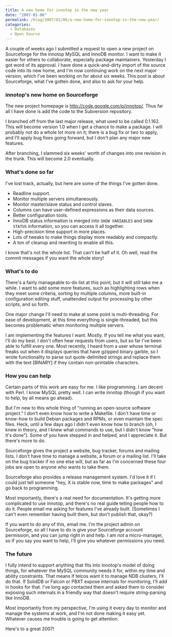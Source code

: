 ```yaml
---
title: A new home for innotop in the new year
date: "2007-01-06"
permalink: /blog/2007/01/06/a-new-home-for-innotop-in-the-new-year/
categories:
  - Databases
  - Open Source
---
```

A couple of weeks ago I submitted a request to open a new project on Sourceforge for the innotop MySQL and InnoDB monitor. I want to make it easier for others to collaborate, especially package maintainers. Yesterday I got word of its approval. I have done a quick-and-dirty import of the source code into its new home, and I'm now continuing work on the next major version, which I've been working on for about six weeks. This post is about Sourceforge, what I've gotten done, and also to ask for your help.

### innotop's new home on Sourceforge

The new project homepage is <http://code.google.com/p/innotop/>. Thus far all I have done is add the code to the Subversion repository.

I branched off from the last major release, what used to be called 0.1.162. This will become version 1.0 when I get a chance to make a package. I will probably not do a whole lot more on it; there is a bug fix or two to apply, and I'll apply bug fixes going forward, but I don't plan any major new features.

After branching, I slammed six weeks' worth of changes into one revision in the trunk. This will become 2.0 eventually.

### What's done so far

I've lost track, actually, but here are some of the things I've gotten done.

*   Readline support.
*   Monitor multiple servers simultaneously.
*   Monitor master/slave status and control slaves.
*   Columns can have user-defined expressions as their data sources.
*   Better configuration tools.
*   InnoDB status information is merged into `SHOW VARIABLES` and `SHOW STATUS` information, so you can access it all together.
*   High-precision time support in more places.
*   Lots of tweaks to make things display more readably and compactly.
*   A ton of cleanup and rewriting to enable all this.

I know that's not the whole list. That can't be half of it. Oh well, read the commit messages if you want the whole story!

### What's to do

There's a fairly manageable to-do list at this point, but it will still take me a while. I want to add some more features, such as highlighting rows when they meet some criteria, sorting by multiple columns, more built-in configuration editing stuff, unattended output for processing by other scripts, and so forth.

One major change I'll need to make at some point is multi-threading. For ease of development, at this time everything is single-threaded, but this becomes problematic when monitoring multiple servers.

I am implementing the features I want. Mostly. If you tell me what you want, I'll do my best. I don't often hear requests from users, but so far I've been able to fulfill every one. Most recently, I heard from a user whose terminal freaks out when it displays queries that have gzipped binary garble, so I wrote functionality to parse out quote-delimited strings and replace them with the text [BINARY] if they contain non-printable characters.

### How you can help

Certain parts of this work are easy for me. I like programming. I am decent with Perl. I know MySQL pretty well. I can write innotop (though if you want to help, by all means go ahead).

But I'm new to this whole thing of "running an open-source software project." I don't even know how to write a Makefile. I don't have time or know-how to build Debian packages and RPMs, or even maintain the spec files. Heck, until a few days ago I didn't even know how to branch (oh, I knew in theory, and I knew what commands to use, but I didn't know "how it's done"). Some of you have stepped in and helped, and I appreciate it. But there's more to do.

Sourceforge gives the project a website, bug tracker, forums and mailing lists. I don't have time to manage a website, a forum or a mailing list. I'll take on the bug tracker if no one else will, but as far as I'm concerned these four jobs are open to anyone who wants to take them.

Sourceforge also provides a release management system. I'd love it if I could just tell someone "hey, X is stable now, time to make packages" and go back to programming.

Most importantly, there's a real need for documentation. It's getting more complicated to use innotop, and there's no real guide telling people how to do it. People email me asking for features I've already built. (Sometimes I can't even remember having built them, but don't publish that, okay?)

If you want to do any of this, email me. I'm the project admin on Sourceforge, so all I have to do is give your Sourceforge account permission, and you can jump right in and help. I am *not* a micro-manager, so if you say you want to help, I'll give you whatever permissions you need.

### The future

I fully intend to support anything that fits into innotop's model of doing things, for whatever the MySQL community needs it for, within my time and ability constraints. That means if telcos want it to manage NDB clusters, I'll do that. If SolidDB or Falcon or PBXT expose internals for monitoring, I'll add in hooks for that. I've long ago contacted them and asked them to consider exposing such internals in a friendly way that doesn't require string-parsing like InnoDB.

Most importantly from my perspective, I'm using it every day to monitor and manage the systems at work, and I'm not done making it easy yet. Whatever causes me trouble is going to get attention.

Here's to a great 2007!
